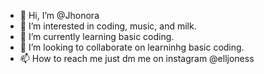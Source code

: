 - 👋 Hi, I’m @Jhonora
- 👀 I’m interested in coding, music, and milk.
- 🌱 I’m currently learning basic coding.
- 💞️ I’m looking to collaborate on learninhg basic coding.
- 📫 How to reach me just dm me on  instagram @elljoness

<!---
Jhonora/Jhonora is a ✨ special ✨ repository because its `README.md` (this file) appears on your GitHub profile.
You can click the Preview link to take a look at your changes.
--->
